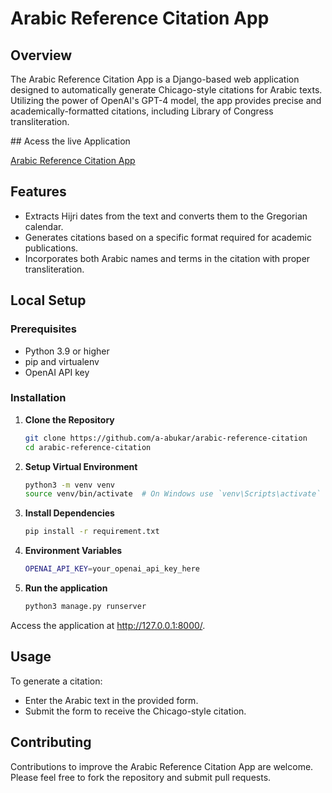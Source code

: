 # Arabic Reference Citation App

## Overview
The Arabic Reference Citation App is a Django-based web application designed to automatically generate Chicago-style citations for Arabic texts. Utilizing the power of OpenAI's GPT-4 model, the app provides precise and academically-formatted citations, including Library of Congress transliteration.

## Acess the live Application

[Arabic Reference Citation App](http://3.10.219.115:8000/)

## Features
- Extracts Hijri dates from the text and converts them to the Gregorian calendar.
- Generates citations based on a specific format required for academic publications.
- Incorporates both Arabic names and terms in the citation with proper transliteration.

## Local Setup

### Prerequisites
- Python 3.9 or higher
- pip and virtualenv
- OpenAI API key

### Installation

1. **Clone the Repository**
   ```bash
   git clone https://github.com/a-abukar/arabic-reference-citation
   cd arabic-reference-citation
    ```

2. **Setup Virtual Environment**
    ```bash
    python3 -m venv venv
    source venv/bin/activate  # On Windows use `venv\Scripts\activate`
    ```

3. **Install Dependencies**
    ```bash
    pip install -r requirement.txt
    ```

4. **Environment Variables**
    ```bash
    OPENAI_API_KEY=your_openai_api_key_here
    ```

5. **Run the application**
    ```bash
    python3 manage.py runserver
    ```

Access the application at http://127.0.0.1:8000/.

## Usage

To generate a citation:

- Enter the Arabic text in the provided form.
- Submit the form to receive the Chicago-style citation.

## Contributing

Contributions to improve the Arabic Reference Citation App are welcome. Please feel free to fork the repository and submit pull requests.

